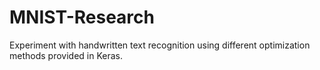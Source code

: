 # MNIST-Research
Experiment with handwritten text recognition using different optimization methods provided in Keras.
